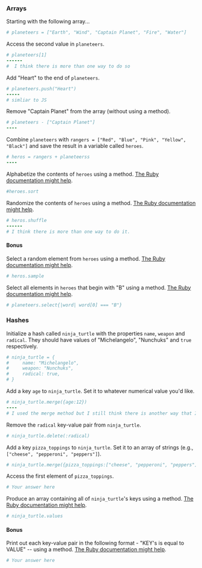 ### Arrays

Starting with the following array...

```rb
# planeteers = ["Earth", "Wind", "Captain Planet", "Fire", "Water"]
```

Access the second value in `planeteers`.

```rb
# planeteers[1]
------
#  I think there is more than one way to do so 
```

Add "Heart" to the end of `planeteers`.

```rb
# planeteers.push("Heart")
-----
# simliar to JS
```

Remove "Captain Planet" from the array (without using a method).

```rb
# planeteers - ["Captain Planet"]
----
```

Combine `planeteers` with `rangers = ["Red", "Blue", "Pink", "Yellow", "Black"]` and save the result in a variable called `heroes`.

```rb
# heros = rangers + planeteerss
----

```

Alphabetize the contents of `heroes` using a method. [The Ruby documentation might help](http://ruby-doc.org/core-2.6.1/Array.html).

```rb
#heroes.sort
```

Randomize the contents of `heroes` using a method. [The Ruby documentation might help](http://ruby-doc.org/core-2.6.1/Array.html).

```rb
# heros.shuffle
------
# I think there is more than one way to do it.
```

#### Bonus

Select a random element from `heroes` using a method. [The Ruby documentation might help](http://ruby-doc.org/core-2.6.1/Array.html).

```rb
# heros.sample
```

Select all elements in `heroes` that begin with "B" using a method. [The Ruby documentation might help](http://ruby-doc.org/core-2.6.1/Array.html).

```rb
# planeteers.select{|word| word[0] === "B"}
```

### Hashes

Initialize a hash called `ninja_turtle` with the properties `name`, `weapon` and `radical`. They should have values of "Michelangelo", "Nunchuks" and `true` respectively.

```rb
# ninja_turtle = {
#     name: "Michelangelo",
#     weapon: "Nunchuks",
#     radical: true,
# }
```

Add a key `age` to `ninja_turtle`. Set it to whatever numerical value you'd like.

```rb
# ninja_turtle.merge({age:12})
----
# I used the merge method but I still think there is another way that I didn't figure out yet.
```

Remove the `radical` key-value pair from `ninja_turtle`.

```rb
# ninja_turtle.delete(:radical)
```

Add a key `pizza_toppings` to `ninja_turtle`. Set it to an array of strings (e.g., `["cheese", "pepperoni", "peppers"]`).

```rb
# ninja_turtle.merge({pizza_toppings:["cheese", "pepperoni", "peppers"]})
```

Access the first element of `pizza_toppings`.

```rb
# Your answer here
```

Produce an array containing all of `ninja_turtle`'s keys using a method. [The Ruby documentation might help](http://ruby-doc.org/core-1.9.3/Hash.html).

```rb
# ninja_turtle.values
```

#### Bonus

Print out each key-value pair in the following format - "KEY's is equal to VALUE" -- using a method. [The Ruby documentation might help](http://ruby-doc.org/core-1.9.3/Hash.html).

```rb
# Your answer here
```
